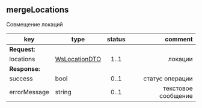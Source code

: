 ## mergeLocations

Совмещение локаций

key | type | status | comment
--- | ---- | :----: | ---:
**Request:** | | |
locations | [WsLocationDTO](#wslocationdto) | 1..1 | локации
**Response:** | | |
sucсess | bool | 0..1 | статус операции
errorMessage | string | 0..1 | текстовое сообщение

